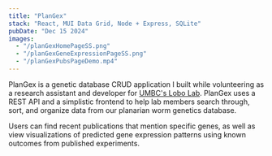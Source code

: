 ```yaml
---
title: "PlanGex"
stack: "React, MUI Data Grid, Node + Express, SQLite"
pubDate: "Dec 15 2024"
images:
  - "/planGexHomePageSS.png"
  - "/planGexGeneExpressionPageSS.png"
  - "/planGexPubsPageDemo.mp4"
---
```


PlanGex is a genetic database CRUD application I built while volunteering as a research assistant and developer for <a href="https://lobolab.umbc.edu/" class="link link-primary">UMBC's Lobo Lab</a>. PlanGex uses a REST API and a simplistic frontend to help lab members search through, sort, and organize data from our planarian worm genetics database.

Users can find recent publications that mention specific genes, as well as view visualizations of predicted gene expression patterns using known outcomes from published experiments.
